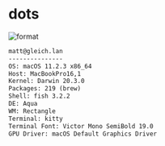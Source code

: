 
# dots

![format](https://github.com/Matt-Gleich/dots/workflows/format/badge.svg)

```txt
matt@gleich.lan 
--------------- 
OS: macOS 11.2.3 x86_64 
Host: MacBookPro16,1 
Kernel: Darwin 20.3.0 
Packages: 219 (brew) 
Shell: fish 3.2.2 
DE: Aqua 
WM: Rectangle 
Terminal: kitty 
Terminal Font: Victor Mono SemiBold 19.0 
GPU Driver: macOS Default Graphics Driver 
```
